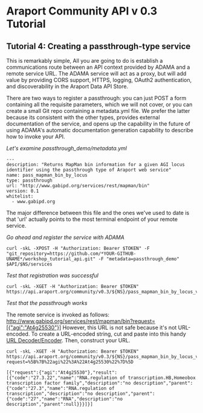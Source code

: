 # Araport Community API v 0.3 Tutorial

## Tutorial 4: Creating a passthrough-type service

This is remarkably simple, All you are going to do is establish a communications route between an API context provided by ADAMA and a remote service URL. The ADAMA service will act as a proxy, but will add value by providing CORS support, HTTPS, logging, OAuth2 authentication, and discoverability in the Araport Data API Store.

There are two ways to register a passthrough: you can just POST a form containing all the requisite parameters, which we will not cover, or you can create a small Git repo containing a metadata.yml file. We prefer the latter because its consistent with the other types, provides external documentation of the service, and opens up the capability in the future of using ADAMA's automatic documentation generation capability to describe how to invoke your API.

_Let's examine passthrough_demo/metadata.yml_

```
---
description: "Returns MapMan bin information for a given AGI locus identifier using the passthrough type of Araport web service"
name: pass_mapman_bin_by_locus
type: passthrough
url: "http://www.gabipd.org/services/rest/mapman/bin"
version: 0.1
whitelist:
  - www.gabipd.org
```

The major difference between this file and the ones we've used to date is that 'url' actually points to the most terminal endpoint of your remote service.

_Go ahead and register the service with ADAMA_

```
curl -skL -XPOST -H "Authorization: Bearer $TOKEN" -F "git_repository=https://github.com/*YOUR-GITHUB-UNAME*/workshop_tutorial_api.git" -F "metadata=passthrough_demo" $API/$NS/services
```

_Test that registration was successful_

```
curl -skL -XGET -H "Authorization: Bearer $TOKEN" https://api.araport.org/community/v0.3/${NS}/pass_mapman_bin_by_locus_v0.1
```

_Test that the passthrough works_

The remote service is invoked as follows: http://www.gabipd.org/services/rest/mapman/bin?request=[{"agi":"At4g25530"}] However, this URL is not safe because it's not URL-encoded. To create a URL-encoded string, cut and paste into this handy [URL Decoder/Encoder](http://meyerweb.com/eric/tools/dencoder/). Then, construct your URL.

```
curl -skL -XGET -H "Authorization: Bearer $TOKEN" https://api.araport.org/community/v0.3/${NS}/pass_mapman_bin_by_locus_v0.1/access?request=%5B%7B%22agi%22%3A%22At4g25530%22%7D%5D

[{"request":{"agi":"At4g25530"},"result":[{"code":"27.3.22","name":"RNA.regulation of transcription.HB,Homeobox transcription factor family","description":"no description","parent":{"code":"27.3","name":"RNA.regulation of transcription","description":"no description","parent":{"code":"27","name":"RNA","description":"no description","parent":null}}}]}]
```
